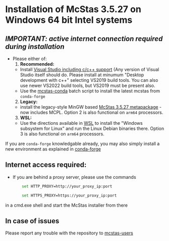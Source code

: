 # Installation of McStas 3.5.27 on Windows 64 bit Intel systems
## *IMPORTANT: active internet connection required during installation*

* Please either of:
  1. **Recommended:**
    * Install [Visual Studio including c/c++ support](https://learn.microsoft.com/en-us/cpp/build/building-on-the-command-line?view=msvc-170#download-and-install-the-tools) (Any version of Visual Studio itself should do. Please install at minumum "Desktop development with c++" selecting VS2019 build tools. You can also use newer VS2022 build tools, but VS2019 must be present also.
	* Use the [mcstas-conda](mcstas-conda.bat) batch script to install the latest mcstas from `conda-forge` 
  2. **Legacy:**
    * install the legacy-style MinGW based [McStas 3.5.27 metapackage](https://download.mcstas.org/mcstas-3.5.27/Windows/McStas-Metapackage-3.5.27-win64.exe) - now includes MCPL. Option 2 is also functional on `arm64` processors.
  3. **WSL:**
    * Use the directions available in [WSL](WSL/README.md) to install the "Windows subsystem for Linux" and run the Linux Debian binaries there.  Option 3 is also functional on `arm64` processors.
	
If you are `conda-forge` knowledgable already, you may also simply install a new environment as explained in [conda-forge](../conda/README.md)

## Internet access required:
* If you are behind a proxy server, please use the commands
	```bash
		set HTTP_PROXY=http://your_proxy_ip:port
	```
	```bash
		set HTTPS_PROXY=https://your_proxy_ip:port
	```
in a cmd.exe shell and start the McStas installer from there	

## In case of issues
Please report any trouble with the repository to [mcstas-users](mailto:mcstas-users@mcstas.org)


